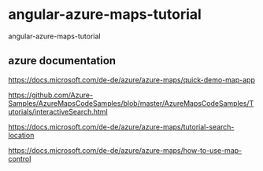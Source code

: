 # angular-azure-maps-tutorial
angular-azure-maps-tutorial

## azure documentation

https://docs.microsoft.com/de-de/azure/azure-maps/quick-demo-map-app

https://github.com/Azure-Samples/AzureMapsCodeSamples/blob/master/AzureMapsCodeSamples/Tutorials/interactiveSearch.html

https://docs.microsoft.com/de-de/azure/azure-maps/tutorial-search-location

https://docs.microsoft.com/de-de/azure/azure-maps/how-to-use-map-control